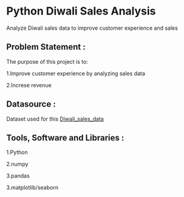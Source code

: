 
# Python Diwali Sales Analysis
Analyze Diwali sales data to improve customer experience and sales

## Problem Statement :
The purpose of this project is to:

1.Improve customer experience by analyzing sales data

2.Increse revenue

## Datasource :
Dataset used for this [Diwali_sales_data](https://github.com/kirannavale/Portfolio-Projects/blob/main/Python%20Diwali%20Sales%20Analysis/Diwali%20Sales%20Data.csv)

## Tools, Software and Libraries :

1.Python

2.numpy

3.pandas

3.matplotlib/seaborn
